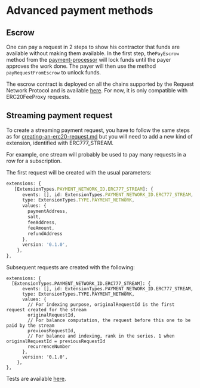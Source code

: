 # Advanced payment methods

## Escrow

One can pay a request in 2 steps to show his contractor that funds are available without making them available. In the first step, the`PayEscrow` method from the [payment-processor](https://github.com/RequestNetwork/requestNetwork/blob/master/packages/payment-processor/src/payment/erc20-escrow-payment.ts) will lock funds until the payer approves the work done. The payer will then use the method `payRequestFromEscrow` to unlock funds.

The escrow contract is deployed on all the chains supported by the Request Network Protocol and is available [here](https://github.com/RequestNetwork/requestNetwork/blob/master/packages/smart-contracts/src/lib/artifacts/ERC20EscrowToPay/index.ts). For now, it is only compatible with ERC20FeeProxy requests.

## Streaming payment request

To create a streaming payment request, you have to follow the same steps as for [creating-an-erc20-request.md](creating-an-erc20-request.md "mention") but you will need to add a new kind of extension, identified with ERC777\_STREAM.

For example, one stream will probably be used to pay many requests in a row for a subscription.

The first request will be created with the usual parameters:

```typescript
extensions: {
   [ExtensionTypes.PAYMENT_NETWORK_ID.ERC777_STREAM]: {
      events: [], id: ExtensionTypes.PAYMENT_NETWORK_ID.ERC777_STREAM,
      type: ExtensionTypes.TYPE.PAYMENT_NETWORK,
      values: {
        paymentAddress,
        salt,
        feeAddress,
        feeAmount,
        refundAddress
      },
      version: '0.1.0',
    },
},
```

Subsequent requests are created with the following:

```
extensions: {
  [ExtensionTypes.PAYMENT_NETWORK_ID.ERC777_STREAM]: {
      events: [], id: ExtensionTypes.PAYMENT_NETWORK_ID.ERC777_STREAM,
      type: ExtensionTypes.TYPE.PAYMENT_NETWORK,
      values: {
        // For indexing purpose, originalRequestId is the first request created for the stream
        originalRequestId,
        // For balance computation, the request before this one to be paid by the stream
        previousRequestId,
        // For balance and indexing, rank in the series. 1 when originalRequestId = previousRequestId
        recurrenceNumber
      },
      version: '0.1.0',
    },
},
```

Tests are available [here](https://github.com/RequestNetwork/requestNetwork/tree/master/packages/payment-detection/test/erc777).
